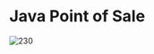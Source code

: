 # Java Point of Sale
![230](https://github.com/YuriKun11/Java-Point-of-Sale/assets/109398894/53c91017-34a7-44da-9e19-e0eb1cbc164f)
